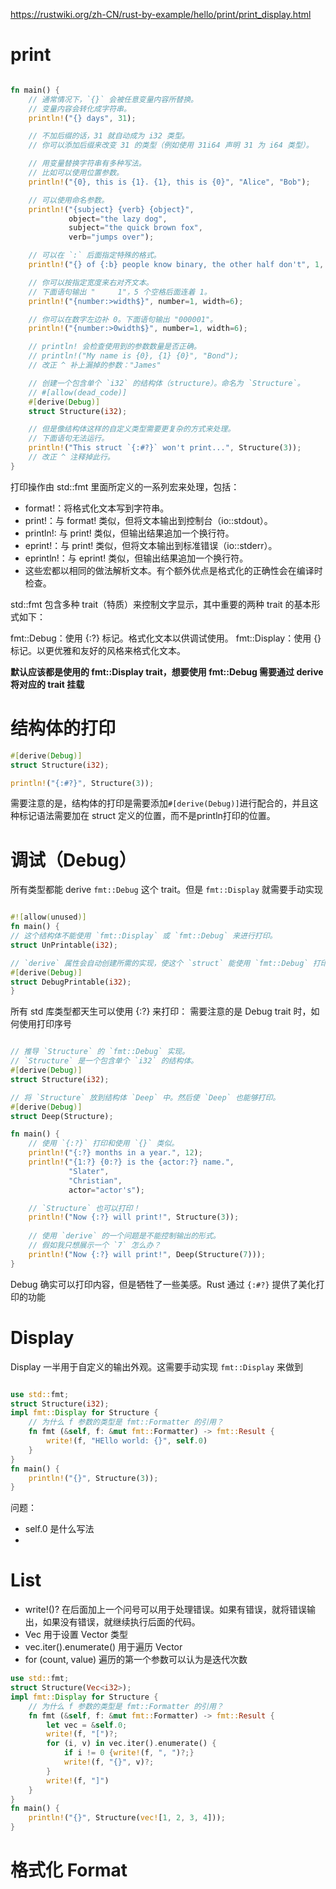 
https://rustwiki.org/zh-CN/rust-by-example/hello/print/print_display.html

# print
```rust

fn main() {
    // 通常情况下，`{}` 会被任意变量内容所替换。
    // 变量内容会转化成字符串。
    println!("{} days", 31);

    // 不加后缀的话，31 就自动成为 i32 类型。
    // 你可以添加后缀来改变 31 的类型（例如使用 31i64 声明 31 为 i64 类型）。

    // 用变量替换字符串有多种写法。
    // 比如可以使用位置参数。
    println!("{0}, this is {1}. {1}, this is {0}", "Alice", "Bob");

    // 可以使用命名参数。
    println!("{subject} {verb} {object}",
             object="the lazy dog",
             subject="the quick brown fox",
             verb="jumps over");

    // 可以在 `:` 后面指定特殊的格式。
    println!("{} of {:b} people know binary, the other half don't", 1, 2);

    // 你可以按指定宽度来右对齐文本。
    // 下面语句输出 "     1"，5 个空格后面连着 1。
    println!("{number:>width$}", number=1, width=6);

    // 你可以在数字左边补 0。下面语句输出 "000001"。
    println!("{number:>0width$}", number=1, width=6);

    // println! 会检查使用到的参数数量是否正确。
    // println!("My name is {0}, {1} {0}", "Bond");
    // 改正 ^ 补上漏掉的参数："James"

    // 创建一个包含单个 `i32` 的结构体（structure）。命名为 `Structure`。
    // #[allow(dead_code)]
    #[derive(Debug)]
    struct Structure(i32);

    // 但是像结构体这样的自定义类型需要更复杂的方式来处理。
    // 下面语句无法运行。
    println!("This struct `{:#?}` won't print...", Structure(3));
    // 改正 ^ 注释掉此行。
}

```

打印操作由 std::fmt 里面所定义的一系列宏来处理，包括：

- format!：将格式化文本写到字符串。
- print!：与 format! 类似，但将文本输出到控制台（io::stdout）。
- println!: 与 print! 类似，但输出结果追加一个换行符。
- eprint!：与 print! 类似，但将文本输出到标准错误（io::stderr）。
- eprintln!：与 eprint! 类似，但输出结果追加一个换行符。
- 这些宏都以相同的做法解析文本。有个额外优点是格式化的正确性会在编译时检查。

std::fmt 包含多种 trait（特质）来控制文字显示，其中重要的两种 trait 的基本形式如下：

fmt::Debug：使用 {:?} 标记。格式化文本以供调试使用。
fmt::Display：使用 {} 标记。以更优雅和友好的风格来格式化文本。

**默认应该都是使用的 fmt::Display trait，想要使用 fmt::Debug 需要通过 derive 将对应的 trait 挂载**


# 结构体的打印

```rust
#[derive(Debug)]
struct Structure(i32);

println!("{:#?}", Structure(3));
```

需要注意的是，结构体的打印是需要添加`#[derive(Debug)]`进行配合的，并且这种标记语法需要加在 struct 定义的位置，而不是println打印的位置。


# 调试（Debug）


所有类型都能 derive `fmt::Debug` 这个 trait。但是 `fmt::Display` 就需要手动实现

```rust

#![allow(unused)]
fn main() {
// 这个结构体不能使用 `fmt::Display` 或 `fmt::Debug` 来进行打印。
struct UnPrintable(i32);

// `derive` 属性会自动创建所需的实现，使这个 `struct` 能使用 `fmt::Debug` 打印。
#[derive(Debug)]
struct DebugPrintable(i32);
}
```
所有 std 库类型都天生可以使用 {:?} 来打印：
需要注意的是 Debug trait 时，如何使用打印序号
```rust

// 推导 `Structure` 的 `fmt::Debug` 实现。
// `Structure` 是一个包含单个 `i32` 的结构体。
#[derive(Debug)]
struct Structure(i32);

// 将 `Structure` 放到结构体 `Deep` 中。然后使 `Deep` 也能够打印。
#[derive(Debug)]
struct Deep(Structure);

fn main() {
    // 使用 `{:?}` 打印和使用 `{}` 类似。
    println!("{:?} months in a year.", 12);
    println!("{1:?} {0:?} is the {actor:?} name.",
             "Slater",
             "Christian",
             actor="actor's");

    // `Structure` 也可以打印！
    println!("Now {:?} will print!", Structure(3));
    
    // 使用 `derive` 的一个问题是不能控制输出的形式。
    // 假如我只想展示一个 `7` 怎么办？
    println!("Now {:?} will print!", Deep(Structure(7)));
}
```
Debug 确实可以打印内容，但是牺牲了一些美感。Rust 通过 `{:#?}` 提供了美化打印的功能

# Display 

Display 一半用于自定义的输出外观。这需要手动实现 `fmt::Display` 来做到

```rust

use std::fmt;
struct Structure(i32);
impl fmt::Display for Structure {
    // 为什么 f 参数的类型是 fmt::Formatter 的引用？
    fn fmt (&self, f: &mut fmt::Formatter) -> fmt::Result {
        write!(f, "HEllo world: {}", self.0)
    }
}
fn main() {
    println!("{}", Structure(3));
}

```

问题：
- self.0 是什么写法
- 

# List

- write!()? 在后面加上一个问号可以用于处理错误。如果有错误，就将错误输出，如果没有错误，就继续执行后面的代码。
- Vec<i32> 用于设置 Vector 类型
- vec.iter().enumerate() 用于遍历 Vector
- for (count, value) 遍历的第一个参数可以认为是迭代次数


```rust
use std::fmt;
struct Structure(Vec<i32>);
impl fmt::Display for Structure {
    // 为什么 f 参数的类型是 fmt::Formatter 的引用？
    fn fmt (&self, f: &mut fmt::Formatter) -> fmt::Result {
        let vec = &self.0;
        write!(f, "[")?;
        for (i, v) in vec.iter().enumerate() {
            if i != 0 {write!(f, ", ")?;}
            write!(f, "{}", v)?;
        }
        write!(f, "]")
    }
}
fn main() {
    println!("{}", Structure(vec![1, 2, 3, 4]));
}

```

# 格式化 Format


